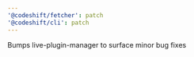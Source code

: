 ```yaml
---
'@codeshift/fetcher': patch
'@codeshift/cli': patch
---
```


Bumps live-plugin-manager to surface minor bug fixes
